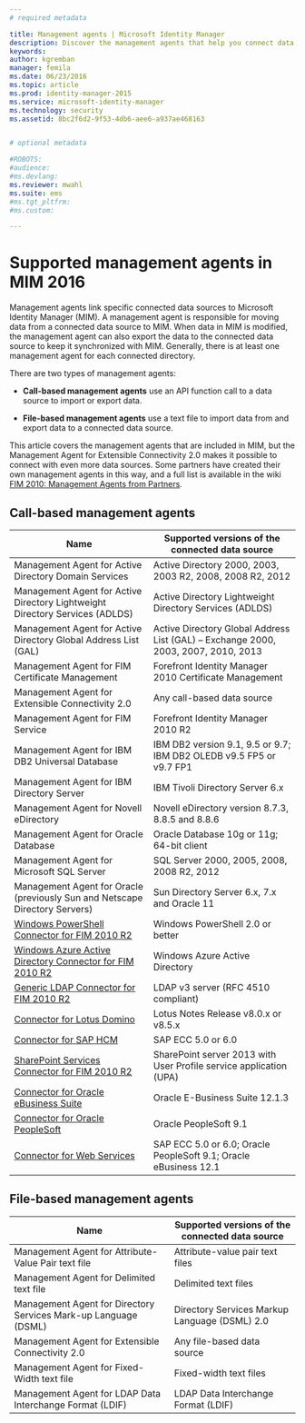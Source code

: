 ```yaml
---
# required metadata

title: Management agents | Microsoft Identity Manager
description: Discover the management agents that help you connect data sources to MIM. 
keywords:
author: kgremban
manager: femila
ms.date: 06/23/2016
ms.topic: article
ms.prod: identity-manager-2015
ms.service: microsoft-identity-manager
ms.technology: security
ms.assetid: 8bc2f6d2-9f53-4db6-aee6-a937ae468163


# optional metadata

#ROBOTS:
#audience:
#ms.devlang:
ms.reviewer: mwahl
ms.suite: ems
#ms.tgt_pltfrm:
#ms.custom:

---
```


# Supported management agents in MIM 2016

Management agents link specific connected data sources to Microsoft Identity Manager (MIM). A management agent is responsible for moving data from a connected data source to MIM. When data in MIM is modified, the management agent can also export the data to the connected data source to keep it synchronized with MIM. Generally, there is at least one management agent for each connected directory.

There are two types of management agents:
- **Call-based management agents** use an API function call to a data source to import or export data.

- **File-based management agents** use a text file to import data from and export data to a connected data source.

This article covers the management agents that are included in MIM, but the Management Agent for Extensible Connectivity 2.0 makes it possible to connect with even more data sources. Some partners have created their own management agents in this way, and a full list is available in the wiki [FIM 2010: Management Agents from Partners](http://social.technet.microsoft.com/wiki/contents/articles/1589.fim-2010-management-agents-from-partners.aspx).

## Call-based management agents

| Name | Supported versions of the connected data source |
| ---- | ----------------------------------------------- |
| Management Agent for Active Directory Domain Services | Active Directory 2000, 2003, 2003 R2, 2008, 2008 R2, 2012 |
| Management Agent for Active Directory Lightweight Directory Services (ADLDS) | Active Directory Lightweight Directory Services (ADLDS) |
| Management Agent for Active Directory Global Address List (GAL) | Active Directory Global Address List (GAL) – Exchange 2000, 2003, 2007, 2010, 2013 |
| Management Agent for FIM Certificate Management | Forefront Identity Manager 2010 Certificate Management |
| Management Agent for Extensible Connectivity 2.0 | Any call-based data source |
| Management Agent for FIM Service | Forefront Identity Manager 2010 R2 |
| Management Agent for IBM DB2 Universal Database | IBM DB2 version 9.1, 9.5 or 9.7; IBM DB2 OLEDB v9.5 FP5 or v9.7 FP1 |
| Management Agent for IBM Directory Server | IBM Tivoli Directory Server 6.x |
| Management Agent for Novell eDirectory | Novell eDirectory version 8.7.3, 8.8.5 and 8.8.6 |
| Management Agent for Oracle Database | Oracle Database 10g or 11g; 64-bit client |
| Management Agent for Microsoft SQL Server | SQL Server 2000, 2005, 2008, 2008 R2, 2012 |
|Management Agent for Oracle (previously Sun and Netscape Directory Servers) | Sun Directory Server 6.x, 7.x and Oracle 11 |
| [Windows PowerShell Connector for FIM 2010 R2](https://msdn.microsoft.com/en-us/library/dn640417.aspx) | Windows PowerShell 2.0 or better |
| [Windows Azure Active Directory Connector for FIM 2010 R2](https://msdn.microsoft.com/en-us/library/dn511001.aspx) | Windows Azure Active Directory |
| [Generic LDAP Connector for FIM 2010 R2](https://msdn.microsoft.com/en-us/library/dn510997.aspx) | LDAP v3 server (RFC 4510 compliant) |
| [Connector for Lotus Domino](https://msdn.microsoft.com/en-us/library/hh859750.aspx) | Lotus Notes Release v8.0.x or v8.5.x |
| [Connector for SAP HCM](https://www.microsoft.com/en-us/download/details.aspx?id=51495) |  SAP ECC 5.0 or 6.0 |
| [SharePoint Services Connector for FIM 2010 R2](https://msdn.microsoft.com/en-us/library/dn511003.aspx) | SharePoint server 2013 with User Profile service application (UPA) |
| [Connector for Oracle eBusiness Suite](https://www.microsoft.com/en-us/download/details.aspx?id=51495) | Oracle E-Business Suite 12.1.3 |
| [Connector for Oracle PeopleSoft](https://www.microsoft.com/en-us/download/details.aspx?id=51495) | Oracle PeopleSoft 9.1 |
| [Connector for Web Services](https://www.microsoft.com/en-us/download/details.aspx?id=51495) | SAP ECC 5.0 or 6.0; Oracle PeopleSoft 9.1; Oracle eBusiness 12.1 |


## File-based management agents

| Name | Supported versions of the connected data source |
| ---- | ----------------------------------------------- |
| Management Agent for Attribute-Value Pair text file | Attribute-value pair text files |
| Management Agent for Delimited text file | Delimited text files |
| Management Agent for Directory Services Mark-up Language (DSML) | Directory Services Markup Language (DSML) 2.0 |
| Management Agent for Extensible Connectivity 2.0 | Any file-based data source |
| Management Agent for Fixed-Width text file | Fixed-width text files |
| Management Agent for LDAP Data Interchange Format (LDIF) | LDAP Data Interchange Format (LDIF) |
